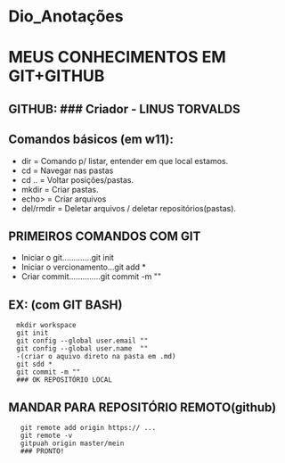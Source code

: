 # Dio_Anotações
# **MEUS CONHECIMENTOS EM GIT+GITHUB**

## GITHUB: ### Criador - LINUS TORVALDS
## Comandos básicos (em w11): 
* dir = Comando p/ listar, entender em que local estamos. 
* cd = Navegar nas pastas
* cd .. = Voltar posições/pastas.
* mkdir = Criar pastas.
* echo> = Criar arquivos
* del/rmdir = Deletar arquivos / deletar repositórios(pastas).

## PRIMEIROS COMANDOS COM GIT
- Iniciar o git.............git init
- Iniciar o vercionamento...git add *
- Criar commit..............git commit -m ""
## EX: (com GIT BASH)
      mkdir workspace
      git init
      git config --global user.email ""
      git config --global user.name  ""
      -(criar o aquivo direto na pasta em .md)
      git sdd *
      git commit -m ""
      ### OK REPOSITÓRIO LOCAL
  
## MANDAR PARA REPOSITÓRIO REMOTO(github)
       git remote add origin https:// ...
       git remote -v
       gitpuah origin master/mein
       ### PRONTO!
       

